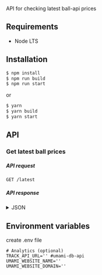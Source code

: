 API for checking latest ball-api prices

## Requirements

- Node LTS

## Installation

```sh
$ npm install
$ npm run build
$ npm run start
```

or

```sh
$ yarn
$ yarn build
$ yarn start
```

## API


### Get latest ball prices

##### API request

`GET /latest`

##### API response

<details>
<summary>JSON</summary>

```json
{"status":"success","response":```
  ```{"football_results":{"football":{"date":"เวลา","date1":"19:00น.","leag":"ลีก : ไทยลีก","team":"ทีมลงแข่ง แบงค็อก ยูไนเต็ด กับ ขอนแก่น ยูไนเต็ด","st":"ผลเตะเข้าประตู แบงค็อก ยูไนเต็ด - ขอนแก่น ยูไนเต็ด"},"football1":{"date":"เวลา","date1":"02:00น.","leag":"ลีก : ลาลีกา","team":"ทีมลงแข่ง โอซาซูนา กับ เซบีญา","st":"ผลเตะเข้าประตู โอซาซูนา - เซบีญา"},"football2":{"date":"เวลา","date1":"01:30น.","leag":"ลีก : บุนเดสลีกา","them":"ทีมลงแข่ง ไฟร์บวร์ก กับ โบรุสเซีย ดอร์ทมุนด์","st":"ผลเตะเข้าประตู ไฟร์บวร์ก - โบรุสเซีย ดอร์ทมุนด์"},"football3":{"date":"เวลา","date1":"18:00น.","leag":"ลีก : แชมเปี้ยนชิพ","them":"ทีมลงแข่ง เชียงใหม่ ยูไนเต็ด กับ นครศรีธรรมราช","st":"ผลเตะเข้าประตู เชียงใหม่ ยูไนเต็ด - นครศรีธรรมราช"},"football4":{"date":"เวลา","date1":"02:00น.","leag":"ลีก : ลีกเอิง","them":"ทีมลงแข่ง นองต์ส กับ ลีลล์","st":"ผลเตะเข้าประตู นองต์ส - ลีลล์"}}}}
```

</details>

## Environment variables

create .env file

```
# Analytics (optional)
TRACK_API_URL='' #umami-db-api
UMAMI_WEBSITE_NAME=''
UMAMI_WEBSITE_DOMAIN=''
```

